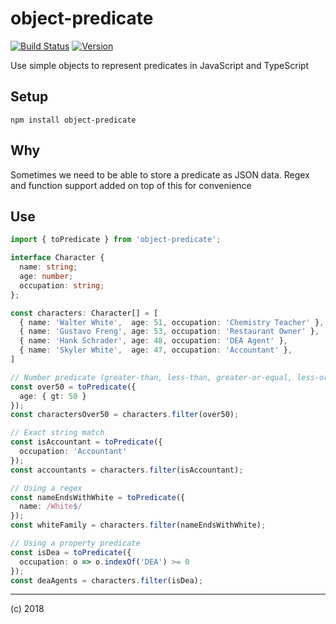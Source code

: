 # object-predicate

[![Build Status](https://travis-ci.org/mike-north/object-predicate.svg?branch=master)](https://travis-ci.org/mike-north/object-predicate)
[![Version](https://img.shields.io/npm/v/object-predicate.svg)](https://www.npmjs.com/package/object-predicate)

Use simple objects to represent predicates in JavaScript and TypeScript

## Setup

```
npm install object-predicate
```
## Why

Sometimes we need to be able to store a predicate as JSON data. Regex and function support added on top of this for convenience

## Use

```ts
import { toPredicate } from 'object-predicate';

interface Character {
  name: string;
  age: number;
  occupation: string;
};

const characters: Character[] = [
  { name: 'Walter White',  age: 51, occupation: 'Chemistry Teacher' },
  { name: 'Gustavo Freng', age: 53, occupation: 'Restaurant Owner' },
  { name: 'Hank Schrader', age: 48, occupation: 'DEA Agent' },
  { name: 'Skyler White',  age: 47, occupation: 'Accountant' },
]

// Number predicate (greater-than, less-than, greater-or-equal, less-or equal)
const over50 = toPredicate({
  age: { gt: 50 }
});
const charactersOver50 = characters.filter(over50);

// Exact string match
const isAccountant = toPredicate({
  occupation: 'Accountant'
});
const accountants = characters.filter(isAccountant);

// Using a regex
const nameEndsWithWhite = toPredicate({
  name: /White$/
});
const whiteFamily = characters.filter(nameEndsWithWhite);

// Using a property predicate
const isDea = toPredicate({
  occupation: o => o.indexOf('DEA') >= 0
});
const deaAgents = characters.filter(isDea);
```

---
(c) 2018